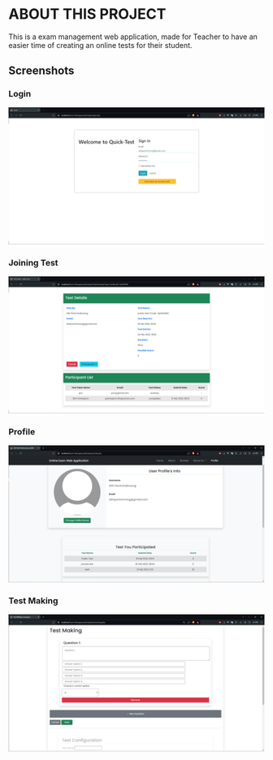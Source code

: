 # ABOUT THIS PROJECT

This is a exam management web application, made for Teacher to have an easier time of creating an online tests for their student.

## Screenshots

### Login

![login](/assets/login.png)

### Joining Test

![joining-tests](/assets/joining-test.png)

### Profile

![profile](/assets/profile.png)

### Test Making

![test-making](/assets/test-making.png)